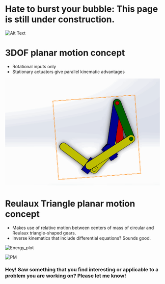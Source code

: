 # Hate to burst your bubble: This page is still under construction.
![Alt Text](https://media.giphy.com/media/1SW3w3VEmsn1C/giphy.gif)

# 3DOF planar motion concept

- Rotational inputs only
- Stationary actuators give parallel kinematic advantages

![alt Text](https://github.com/DouwMarx/DouwMarx/blob/master/PMC2.gif)

# Reulaux Triangle planar motion concept

- Makes use of relative motion between centers of mass of circular and Reulaux triangle-shaped gears. 
- Inverse kinematics that include differential equations? Sounds good. 

![Energy_plot](https://user-images.githubusercontent.com/58186739/69635130-670a8600-105c-11ea-8388-ba9778d2926c.png)


![PM](https://user-images.githubusercontent.com/58186739/69635225-9c16d880-105c-11ea-9723-00551bb61c77.gif)


### Hey! Saw something that you find interesting or applicable to a problem you are working on? Please let me know!
